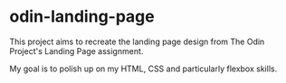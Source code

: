 # odin-landing-page
This project aims to recreate the landing page design from The Odin Project's Landing Page assignment.

My goal is to polish up on my HTML, CSS and particularly flexbox skills.